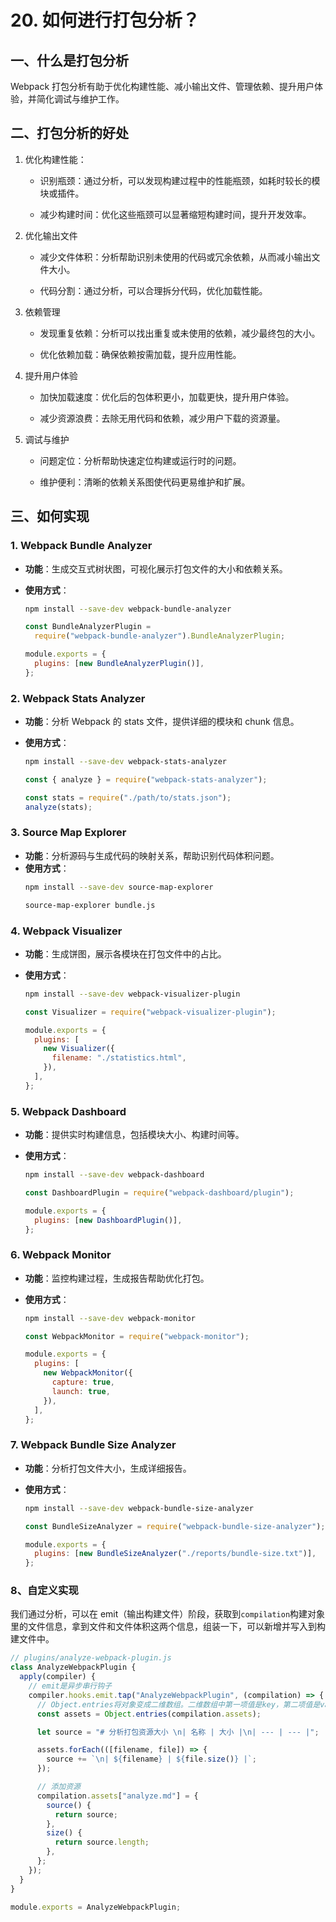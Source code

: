 # 20. 如何进行打包分析？

## 一、什么是打包分析

Webpack 打包分析有助于优化构建性能、减小输出文件、管理依赖、提升用户体验，并简化调试与维护工作。

## 二、打包分析的好处

1. 优化构建性能：

   - 识别瓶颈：通过分析，可以发现构建过程中的性能瓶颈，如耗时较长的模块或插件。

   - 减少构建时间：优化这些瓶颈可以显著缩短构建时间，提升开发效率。

2. 优化输出文件

   - 减少文件体积：分析帮助识别未使用的代码或冗余依赖，从而减小输出文件大小。

   - 代码分割：通过分析，可以合理拆分代码，优化加载性能。

3. 依赖管理

   - 发现重复依赖：分析可以找出重复或未使用的依赖，减少最终包的大小。

   - 优化依赖加载：确保依赖按需加载，提升应用性能。

4. 提升用户体验

   - 加快加载速度：优化后的包体积更小，加载更快，提升用户体验。

   - 减少资源浪费：去除无用代码和依赖，减少用户下载的资源量。

5. 调试与维护

   - 问题定位：分析帮助快速定位构建或运行时的问题。

   - 维护便利：清晰的依赖关系图使代码更易维护和扩展。

## 三、如何实现

### 1. **Webpack Bundle Analyzer**

- **功能**：生成交互式树状图，可视化展示打包文件的大小和依赖关系。
- **使用方式**：

  ```bash
  npm install --save-dev webpack-bundle-analyzer
  ```

  ```javascript
  const BundleAnalyzerPlugin =
    require("webpack-bundle-analyzer").BundleAnalyzerPlugin;

  module.exports = {
    plugins: [new BundleAnalyzerPlugin()],
  };
  ```

### 2. **Webpack Stats Analyzer**

- **功能**：分析 Webpack 的 stats 文件，提供详细的模块和 chunk 信息。
- **使用方式**：

  ```bash
  npm install --save-dev webpack-stats-analyzer
  ```

  ```javascript
  const { analyze } = require("webpack-stats-analyzer");

  const stats = require("./path/to/stats.json");
  analyze(stats);
  ```

### 3. **Source Map Explorer**

- **功能**：分析源码与生成代码的映射关系，帮助识别代码体积问题。
- **使用方式**：
  ```bash
  npm install --save-dev source-map-explorer
  ```
  ```bash
  source-map-explorer bundle.js
  ```

### 4. **Webpack Visualizer**

- **功能**：生成饼图，展示各模块在打包文件中的占比。
- **使用方式**：

  ```bash
  npm install --save-dev webpack-visualizer-plugin
  ```

  ```javascript
  const Visualizer = require("webpack-visualizer-plugin");

  module.exports = {
    plugins: [
      new Visualizer({
        filename: "./statistics.html",
      }),
    ],
  };
  ```

### 5. **Webpack Dashboard**

- **功能**：提供实时构建信息，包括模块大小、构建时间等。
- **使用方式**：

  ```bash
  npm install --save-dev webpack-dashboard
  ```

  ```javascript
  const DashboardPlugin = require("webpack-dashboard/plugin");

  module.exports = {
    plugins: [new DashboardPlugin()],
  };
  ```

### 6. **Webpack Monitor**

- **功能**：监控构建过程，生成报告帮助优化打包。
- **使用方式**：

  ```bash
  npm install --save-dev webpack-monitor
  ```

  ```javascript
  const WebpackMonitor = require("webpack-monitor");

  module.exports = {
    plugins: [
      new WebpackMonitor({
        capture: true,
        launch: true,
      }),
    ],
  };
  ```

### 7. **Webpack Bundle Size Analyzer**

- **功能**：分析打包文件大小，生成详细报告。
- **使用方式**：

  ```bash
  npm install --save-dev webpack-bundle-size-analyzer
  ```

  ```javascript
  const BundleSizeAnalyzer = require("webpack-bundle-size-analyzer");

  module.exports = {
    plugins: [new BundleSizeAnalyzer("./reports/bundle-size.txt")],
  };
  ```

### 8、自定义实现

我们通过分析，可以在 emit（输出构建文件）阶段，获取到`compilation`构建对象里的文件信息，拿到文件和文件体积这两个信息，组装一下，可以新增并写入到构建文件中。

```js
// plugins/analyze-webpack-plugin.js
class AnalyzeWebpackPlugin {
  apply(compiler) {
    // emit是异步串行钩子
    compiler.hooks.emit.tap("AnalyzeWebpackPlugin", (compilation) => {
      // Object.entries将对象变成二维数组。二维数组中第一项值是key，第二项值是value
      const assets = Object.entries(compilation.assets);

      let source = "# 分析打包资源大小 \n| 名称 | 大小 |\n| --- | --- |";

      assets.forEach(([filename, file]) => {
        source += `\n| ${filename} | ${file.size()} |`;
      });

      // 添加资源
      compilation.assets["analyze.md"] = {
        source() {
          return source;
        },
        size() {
          return source.length;
        },
      };
    });
  }
}

module.exports = AnalyzeWebpackPlugin;
```
